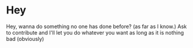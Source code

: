 # Hey
Hey, wanna do something no one has done before? (as far as I know.)
Ask to contribute and I'll let you do whatever you want as long as it is nothing bad (obviously)
